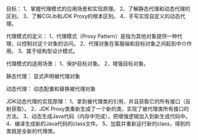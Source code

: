 目标： 1、掌握代理模式的应用场景和实现原理。 2、了解静态代理和动态代理的区别。 3、了解CGLib和JDK Proxy的根本区别。 4、手写实现自定义的动态代理。

代理模式的定义： 1、代理模式（Proxy Pattern）是指为其他对象提供一种代理，以控制对这个对象的访问。 2、代理对象在客服端和目标对象之间起到中介作用。 3、属于结构型设计模式。

代理模式的适用场景： 1、保护目标对象。 2、增强目标对象。

静态代理： 显式声明被代理对象

动态代理： 动态配置和替换被代理对象

JDK动态代理的实现原理： 1、拿到被代理类的引用，并且获取它的所有接口（反射获取）。 2、JDK Proxy类重新生成了一个新的类，实现了被代理类所有接口的方法。 3、动态生成Java代码（内存中完成），把增强逻辑加入到新生成代码中。
4、编译生成新的Java代码的class文件。 5、加载并重新运行新的class，得到的类就是全新的代理类。